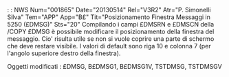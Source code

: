  :  : NWS Num="001865" Date="20130514" Rel="V3R2" Atr="P. Simonelli Silva" Tem="APP" App="B£" Tit="Posizionamento Finestra Messaggi in 5250 (£DMSG)" Sts="20"
Compilando i campi £DMSRN e £DMSCN della /COPY £DMSG è possibile modificare il posizionamento della
finestra del messaggio. Cio' risulta utile se non si vuole coprire una parte di schermo che deve restare visibile. I valori di default sono riga 10 e colonna 7 (per l'angolo superiore destro della
finestra).

Oggetti modificati :  £DMSG, B£DMSG1, B£DMSG1V, TSTDMSG, TSTDMSGV
